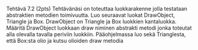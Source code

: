 Tehtävä 7.2 (2pts)
Tehtävänäsi on toteuttaa luokkarakenne jolla testataan abstraktien metodien
toimivuutta.
Luo seuraavat luokat DrawObject, Triangle ja Box. DrawObject on Triangle ja Box
luokkien kantaluokka. Määritä DrawObject luokkaan draw niminen abstrakti metodi
jonka toteutat alla olevalla tavalla periviin luokkiin. Pääohjelmassa luo sekä
Trianglesta, että Box:sta olio ja kutsu olioiden draw metodia